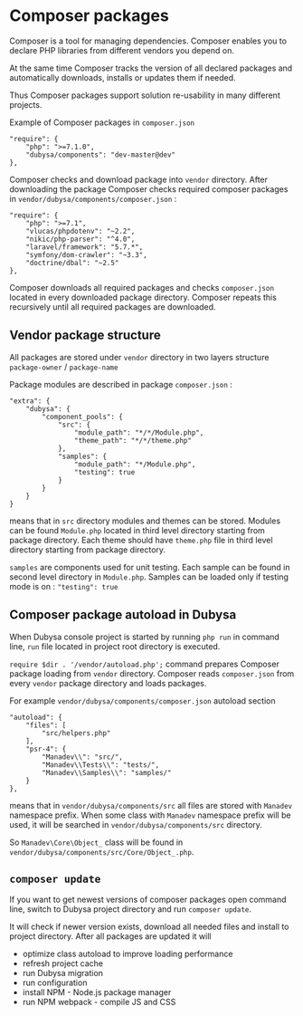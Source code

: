 # Composer packages
Composer is a tool for managing dependencies. Composer enables you to declare PHP libraries from different vendors you depend on.

At the same time Composer tracks the version of all declared packages and automatically downloads, installs or updates them if needed.

Thus Composer packages support solution re-usability  in many different projects.

Example of Composer packages in `composer.json` 

    "require": {
        "php": ">=7.1.0",
        "dubysa/components": "dev-master@dev"
    },

Composer checks and download package into `vendor` directory. After downloading the package Composer checks   required composer packages in `vendor/dubysa/components/composer.json` :

    "require": {
        "php": ">=7.1",
        "vlucas/phpdotenv": "~2.2",
        "nikic/php-parser": "^4.0",
        "laravel/framework": "5.7.*",
        "symfony/dom-crawler": "~3.3",
        "doctrine/dbal": "~2.5"
    },

Composer downloads all required packages and checks `composer.json` located in every downloaded package directory. Composer repeats this recursively until all required packages are downloaded.

## Vendor package structure 

All packages are stored under `vendor` directory in two layers structure `package-owner` / `package-name`

Package modules are described in package `composer.json` :

    "extra": {
        "dubysa": {
            "component_pools": {
                "src": {
                    "module_path": "*/*/Module.php",
                    "theme_path": "*/*/theme.php"
                },
                "samples": {
                    "module_path": "*/Module.php",
                    "testing": true
                }
            }
        }
    }

means that in `src` directory modules and themes can be stored. Modules can be found `Module.php` located in third level directory starting from package directory. Each theme should have `theme.php` file in third level directory starting from package directory.

`samples` are components used for unit testing. Each sample can be found in second level directory in `Module.php`.
Samples can be loaded only if testing mode is on : `"testing": true`

## Composer package autoload in Dubysa

When Dubysa console project is started by running `php run` in command line, `run` file located in project root directory is executed.

`require $dir . '/vendor/autoload.php';` command prepares Composer package loading from `vendor` directory. 
Composer reads `composer.json` from every `vendor` package directory and loads packages.

For example `vendor/dubysa/components/composer.json` autoload section

    "autoload": {
        "files": [
            "src/helpers.php"
        ],
        "psr-4": {
            "Manadev\\": "src/",
            "Manadev\\Tests\\": "tests/",
            "Manadev\\Samples\\": "samples/"
        }
    },
means that in `vendor/dubysa/components/src` all files are stored with `Manadev` namespace prefix.
When some class with `Manadev` namespace prefix will be used, it will be searched in `vendor/dubysa/components/src`  directory.

So `Manadev\Core\Object_` class will be found in `vendor/dubysa/components/src/Core/Object_.php`.

## `composer update`
If you want to get newest versions of composer packages open command line, switch to Dubysa project directory and run 
`composer update`.

It will check if newer version exists, download all needed files and install to project directory.
After all packages are updated it will 
- optimize class autoload to improve loading performance
- refresh project cache
- run Dubysa migration
- run configuration
- install NPM - Node.js package manager
- run NPM webpack - compile JS and CSS

